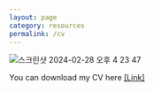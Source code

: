 ```yaml
---
layout: page
category: resources
permalink: /cv
---
```



![스크린샷 2024-02-28 오후 4 23 47](https://github.com/dailyminiii/dailyminiii.github.io/assets/79134282/f525e17c-bfd4-42a5-9165-7e2c3670a2d4)

You can download my CV here <a href="https://docs.google.com/document/d/1E9b6_fk1YVqwueIyG-NuD5gBGNsiruUvk8OTOOt7uRs/edit">[Link]</a>
